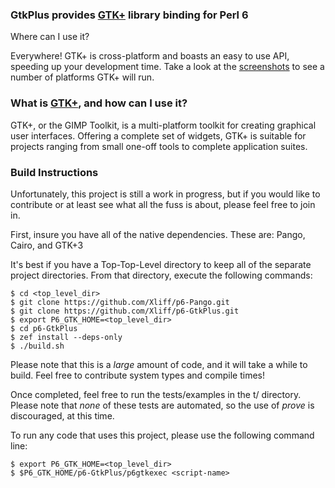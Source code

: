 ### GtkPlus provides [GTK+](https://www.gtk.org) library binding for Perl 6

Where can I use it?

Everywhere! GTK+ is cross-platform and boasts an easy to use API, speeding up your development time. Take a look at the [screenshots](https://www.gtk.org/screenshots/) to see a number of platforms GTK+ will run.

### What is [GTK+](https://www.gtk.org), and how can I use it?

GTK+, or the GIMP Toolkit, is a  multi-platform toolkit for creating graphical user interfaces. Offering a  complete set of widgets, GTK+ is suitable for projects ranging from  small one-off tools to complete application suites.

### Build Instructions

Unfortunately, this project is still a work in progress, but if you would like to contribute or at least see what all the fuss is about, please feel free to join in.

First, insure you have all of the native dependencies. These are: Pango, Cairo, and GTK+3

It's best if you have a Top-Top-Level directory to keep all of the separate project directories. From that directory, execute the following commands:

```
$ cd <top_level_dir>
$ git clone https://github.com/Xliff/p6-Pango.git
$ git clone https://github.com/Xliff/p6-GtkPlus.git
$ export P6_GTK_HOME=<top_level_dir>
$ cd p6-GtkPlus
$ zef install --deps-only
$ ./build.sh
```

Please note that this is a _large_ amount of code, and it will take a while to build. Feel free to contribute system types and compile times!

Once completed, feel free to run the tests/examples in the t/ directory. Please note that _none_ of these tests are automated, so the use of _prove_ is discouraged, at this time.

To run any code that uses this project, please use the following command line:

```
$ export P6_GTK_HOME=<top_level_dir>
$ $P6_GTK_HOME/p6-GtkPlus/p6gtkexec <script-name>
```
